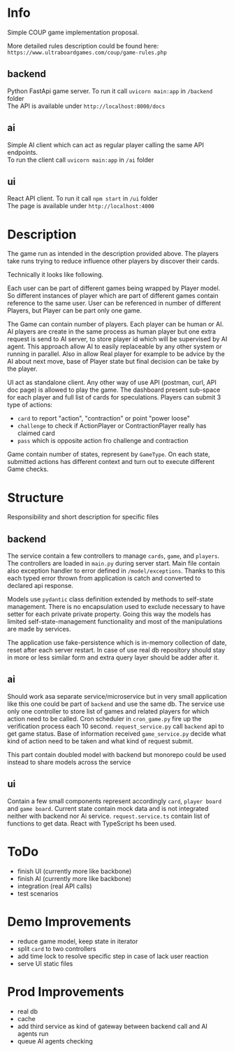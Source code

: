 # Info

Simple COUP game implementation proposal.

More detailed rules description could be found here:\
`https://www.ultraboardgames.com/coup/game-rules.php`

## backend
Python FastApi game server. To run it call `uvicorn main:app` in `/backend` folder\
The API is available under `http://localhost:8000/docs`

## ai
Simple AI client which can act as regular player calling the same API endpoints.\
To run the client call `uvicorn main:app` in `/ai` folder

## ui
React API client. To run it call `npm start` in `/ui` folder \
The page is available under `http://localhost:4000`


# Description

The game run as intended in the description provided above. The players take runs trying to reduce influence other players by discover their cards.

Technically it looks like following.

Each user can be part of different games being wrapped by Player model. So different instances of player which are part of different games contain reference to the same user. User can be referenced in number of different Players, but Player can be part only one game. 

The Game can contain number of players. Each player can be human or AI. AI players are create in the same process as human player but one extra request is send to AI server, to store player id which will be supervised by AI agent. This approach allow AI to easily replaceable by any other system or running in parallel. Also in allow Real player for example to be advice by the AI about next move, base of Player state but final decision can be take by the player. 

UI act as standalone client. Any other way of use API (postman, curl, API doc page) is allowed to play the game. The dashboard present sub-space for each player and full list of cards for speculations. Players can submit 3 type of actions: 
- `card` to report "action", "contraction" or point "power loose"
- `challenge` to check if ActionPlayer or ContractionPlayer really has claimed card
- `pass` which is opposite action fro challenge and contraction

Game contain number of states, represent by `GameType`. On each state, submitted actions has different context and turn out to execute different Game checks.

# Structure

Responsibility and short description for specific files

## backend
The service contain a few controllers to manage `cards`, `game`, and `players`. The controllers are loaded in `main.py` during server start. Main file contain also exception handler to error defined in `/model/exceptions`. Thanks to this each typed error thrown from application is catch and converted to declared api response.

Models use `pydantic` class definition extended by methods to self-state management. There is no encapsulation used to exclude necessary to have setter for each private private property. Going this way the models has limited self-state-management functionality and most of the manipulations are made by services.

The application use fake-persistence which is in-memory collection of date, reset after each server restart. In case of use real db repository should stay in more or less similar form and extra query layer should be adder after it. 

## ai
Should work asa separate service/microservice but in very small application like this one could be part of `backend` and use the same db. The service use only one controller to store list of games and related players for which action need to be called. Cron scheduler in `cron_game.py` fire up the verification process each 10 second. `request_service.py` call `backend` api to get game status. Base of information received `game_service.py` decide what kind of action need to be taken and what kind of request submit.

This part contain doubled model with backend but monorepo could be used instead to share models across the service

## ui
Contain a few small components represent accordingly `card`, `player board` and `game board`. Current state contain mock data and is not integrated neither with backend nor Ai service. `request.service.ts` contain list of functions to get data. React with TypeScript hs been used. 

# ToDo
- finish UI (currently more like backbone)
- finish AI (currently more like backbone)
- integration (real API calls)
- test scenarios


# Demo Improvements
- reduce game model, keep state in iterator
- split `card` to two controllers
- add time lock to resolve specific step in case of lack user reaction
- serve UI static files


# Prod Improvements
- real db
- cache
- add third service as kind of gateway between backend call and AI agents run
- queue AI agents checking